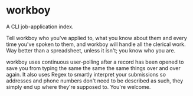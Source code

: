 # workboy

A CLI job-application index.

Tell workboy who you've applied to, what you know about them and every time you've spoken to them, and workboy will handle all the clerical work. Way better than a spreadsheet, unless it isn't; you know who you are.

workboy uses continuous user-polling after a record has been opened to save you from typing the same the same the same things over and over again. It also uses Regex to smartly interpret your submissions so addresses and phone numbers don't need to be described as such, they simply end up where they're supposed to. You're welcome.